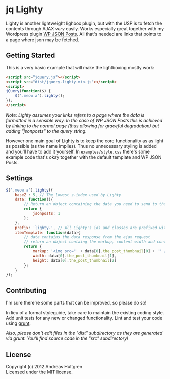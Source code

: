 # jq Lighty

Lighty is another lightweight lighbox plugin, but with the USP is to fetch the contents through AJAX _very_ easily. Works especially great together with my Wordpress plugin [WP JSON Posts](https://github.com/ahultgren/WP-JSON-Posts). All that's needed are links that points to a page where json may be fetched.

## Getting Started
This is a very basic example that will make the lightboxing mostly work:

```html
<script src="jquery.js"></script>
<script src="dist/jquery.lighty.min.js"></script>
<script>
jQuery(function($) {
	$('.meow a').lighty();
});
</script>
```

_Note: Lighty assumes your links refers to a page where the data is formatted in a sensible way. In the case of WP JSON Posts this is achieved by linking to the normal page (thus allowing for graceful degradation) but adding "jsonposts" to the query string._

However one main goal of Lighty is to keep the core functionality as as light as possible (as the name implies). Thus no unnecessary styling is added and you'll have to add it yourself. In `examples/style.css` there's some example code that's okay together with the default template and WP JSON Posts.

## Settings
```javascript
$('.meow a').lighty({
	baseZ : 5, // The lowest z-index used by Lighty
	data: function(){
		// Return an object containing the data you need to send to the server, for example:
		return {
			jsonposts: 1
		};
	},
	prefix: 'lighty-', // All Lighty's ids and classes are prefixed with this to avoid conflicts with other plugins
	itemTemplate: function(data){
		// data contains the data response from the ajax request
		// return an object containg the markup, content width and content height, for example:
		return {
			markup: '<img src="' + data[0].the_post_thumbnail[0] + '" />' + '<p class="desc">' + data[0].the_excerpt + '</p>',
			width: data[0].the_post_thumbnail[1],
			height: data[0].the_post_thumbnail[2]
		};
	}
});
```

## Contributing
I'm sure there're some parts that can be improved, so please do so!

In lieu of a formal styleguide, take care to maintain the existing coding style. Add unit tests for any new or changed functionality. Lint and test your code using [grunt](https://github.com/cowboy/grunt).

_Also, please don't edit files in the "dist" subdirectory as they are generated via grunt. You'll find source code in the "src" subdirectory!_

## License
Copyright (c) 2012 Andreas Hultgren  
Licensed under the MIT license.
